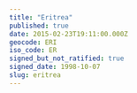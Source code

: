 ```yaml
---
title: "Eritrea"
published: true
date: 2015-02-23T19:11:00.000Z
geocode: ERI
iso_code: ER
signed_but_not_ratified: true
signed_date: 1998-10-07
slug: eritrea
---
```

